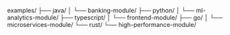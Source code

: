 examples/
├── java/
│   └── banking-module/
├── python/
│   └── ml-analytics-module/
├── typescript/
│   └── frontend-module/
├── go/
│   └── microservices-module/
└── rust/
    └── high-performance-module/
